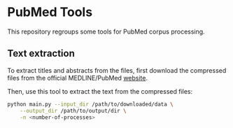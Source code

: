 # PubMed Tools

This repository regroups some tools for PubMed corpus processing.

## Text extraction

To extract titles and abstracts from the files, first download the compressed files from 
the official MEDLINE/PubMed [website](https://www.nlm.nih.gov/databases/download/pubmed_medline.html).

Then, use this tool to extract the text from the compressed files:

```bash
python main.py --input_dir /path/to/downloaded/data \
    --output_dir /path/to/output/dir \
    -n <number-of-processes>
```